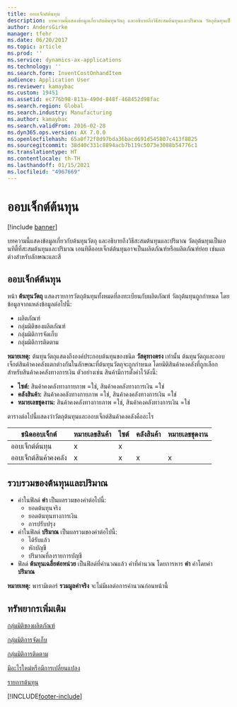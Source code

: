 ```yaml
---
title: ออบเจ็กต์ต้นทุน
description: บทความนี้แสดงข้อมูลเกี่ยวกับต้นทุนวัตถุ และอธิบายถึงวิธีสะสมต้นทุนและปริมาณ วัตถุต้นทุนเป็นเอนทิตี้ที่สะสมต้นทุนและปริมาณ เอนทิตีออบเจ็กต์ต้นทุนอาจเป็นผลิตภัณฑ์หรือผลิตภัณฑ์ย่อย เช่นผลต่างสำหรับลักษณะและสี
author: AndersGirke
manager: tfehr
ms.date: 06/20/2017
ms.topic: article
ms.prod: ''
ms.service: dynamics-ax-applications
ms.technology: ''
ms.search.form: InventCostOnhandItem
audience: Application User
ms.reviewer: kamaybac
ms.custom: 19451
ms.assetid: ec776b98-813a-490d-848f-468452d98fac
ms.search.region: Global
ms.search.industry: Manufacturing
ms.author: kamaybac
ms.search.validFrom: 2016-02-28
ms.dyn365.ops.version: AX 7.0.0
ms.openlocfilehash: 65a0f72f8d97bda36bacd691d545807c413f8825
ms.sourcegitcommit: 38d40c331c8894acb7b119c5073e3088b54776c1
ms.translationtype: HT
ms.contentlocale: th-TH
ms.lasthandoff: 01/15/2021
ms.locfileid: "4967669"
---
```

# <a name="cost-objects"></a>ออบเจ็กต์ต้นทุน

[!include [banner](../includes/banner.md)]

บทความนี้แสดงข้อมูลเกี่ยวกับต้นทุนวัตถุ และอธิบายถึงวิธีสะสมต้นทุนและปริมาณ วัตถุต้นทุนเป็นเอนทิตี้ที่สะสมต้นทุนและปริมาณ เอนทิตีออบเจ็กต์ต้นทุนอาจเป็นผลิตภัณฑ์หรือผลิตภัณฑ์ย่อย เช่นผลต่างสำหรับลักษณะและสี  

## <a name="cost-objects"></a>ออบเจ็กต์ต้นทุน

หน้า **ต้นทุนวัตถุ** แสดงรายการวัตถุต้นทุนทั้งหมดที่ลงทะเบียนกับผลิตภัณฑ์ วัตถุต้นทุนถูกกำหนด โดยข้อมูลจากแหล่งข้อมูลต่อไปนี้:

-   ผลิตภัณฑ์
-   กลุ่มมิติของผลิตภัณฑ์
-   กลุ่มมิติการจัดเก็บ
-   กลุ่มมิติการติดตาม

**หมายเหตุ:** ต้นทุนวัตถุแสดงถึงองค์ประกอบต้นทุนของชนิด **วัสดุทางตรง** เท่านั้น ต้นทุนวัตถุและออบเจ็กต์สินค้าคงคลังแตกต่างกันในลักษณะที่ต้นทุนวัตถุจะถูกกำหนด โดยมิติสินค้าคงคลังที่ถูกเลือกสำหรับสินค้าคงคลังทางการเงิน ตัวอย่างเช่น สินค้ามีการตั้งค่าไว้ดังนี้:

-   **ไซต์:** สินค้าคงคลังทางกายภาพ =ใช่, สินค้าคงคลังทางการเงิน =ใช่
-   **คลังสินค้า:** สินค้าคงคลังทางกายภาพ =ใช่, สินค้าคงคลังทางการเงิน =ใช่
-   **หมายเลขชุดงาน:** สินค้าคงคลังทางกายภาพ =ใช่, สินค้าคงคลังทางการเงิน =ใช่

ตารางต่อไปนี้แสดงว่าวัตถุต้นทุนและออบเจ็กต์สินค้าคงคลังคืออะไร

| ชนิดออบเจ็กต์      | หมายเลขสินค้า | ไซต์ | คลังสินค้า | หมายเลขชุดงาน |
|------------------|-------------|------|-----------|-----------|
| ออบเจ็กต์ต้นทุน      |  x           |  x    |           |           |
| ออบเจ็กต์สินค้าคงคลัง |  x           |  x    |   x        |  x         |

## <a name="accumulation-of-costs-and-quantities"></a>รวบรวมของต้นทุนและปริมาณ
-   ค่าในฟิลด์ **ค่า** เป็นผลรวมของค่าต่อไปนี้:
    -   ยอดต้นทุนจริง
    -   ยอดต้นทุนทางการเงิน
    -   การปรับปรุง
-   ค่าในฟิลด์ **ปริมาณ** เป็นผลรวมของค่าต่อไปนี้:
    -   ได้รับแล้ว
    -   หักบัญชี
    -   ปริมาณที่ลงรายการบัญชี
-   ฟิลด์ **ต้นทุนเฉลี่ยต่อหน่วย** เป็นฟิลด์ที่คำนวณแล้ว ค่าที่คำนวณ โดยการหาร **ค่า** ค่าโดยค่า **ปริมาณ**

**หมายเหตุ:** พารามิเตอร์ **รวมมูลค่าจริง** จะไม่มีผลต่อการคำนวณก่อนหน้านี้

<a name="additional-resources"></a>ทรัพยากรเพิ่มเติม
--------

[กลุ่มมิติของผลิตภัณฑ์](https://technet.microsoft.com/library/aa499382.aspx)

[กลุ่มมิติการจัดเก็บ](https://technet.microsoft.com/library/hh209317.aspx)

[กลุ่มมิติการติดตาม](https://technet.microsoft.com/library/hh209465.aspx)

[มีอะไรใหม่หรือมีการเปลี่ยนแปลง](../../fin-and-ops/get-started/whats-new-changed.md)

[รายการต้นทุน](cost-entries.md)





[!INCLUDE[footer-include](../../includes/footer-banner.md)]